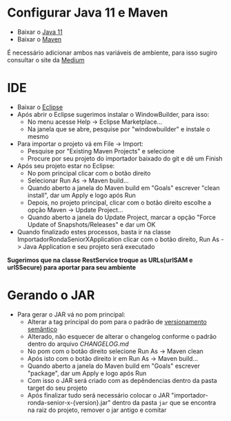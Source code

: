 # Configurar Java 11 e Maven
* Baixar o [Java 11](https://jdk.java.net/archive/)
* Baixar o [Maven](https://maven.apache.org/install.html)

É necessário adicionar ambos nas variáveis de ambiente, para isso sugiro consultar o site da [Medium](https://medium.com/beelabacademy/configurando-vari%C3%A1veis-de-ambiente-java-home-e-maven-home-no-windows-e-unix-d9461f783c26)


# IDE
* Baixar o [Eclipse](https://www.eclipse.org/downloads/)
* Após abrir o Eclipse sugerimos instalar o WindowBuilder, para isso:
    * No menu acesse Help -> Eclipse Marketplace...
    * Na janela que se abre, pesquise por "windowbuilder" e instale o mesmo
* Para importar o projeto vá em File -> Import:
    * Pesquise por "Existing Maven Projects" e selecione
    * Procure por seu projeto do importador baixado do git e dê um Finish
* Após seu projeto estar no Eclipse:
    * No pom principal clicar com o botão direito
    * Selecionar Run As -> Maven build...
    * Quando aberto a janela do Maven build em "Goals" escrever "clean install", dar um Apply e logo após Run
    * Depois, no projeto principal, clicar com o botão direito escolhe a opção Maven -> Update Project...
    * Quando aberto a janela do Update Project, marcar a opção "Force Update of Snapshots/Releases" e dar um OK
* Quando finalizado estes processos, basta ir na classe ImportadorRondaSeniorXApplication clicar com o botão direito, Run As -> Java Application e seu projeto será executado

**Sugerimos que na classe RestService troque as URLs(urlSAM e urlSSecure) para aportar para seu ambiente**

# Gerando o JAR
* Para gerar o JAR vá no pom principal:
    * Alterar a tag principal **<version>** do pom para o padrão de [versionamento semântico](https://imasters.com.br/codigo/versionamento-semantico-o-que-e-e-como-usar#:~:text=Essa%20regra%20define%20basicamente%20o,dever%C3%A1%20sempre%20iniciar%20com%201.)
    * Alterado, não esquecer de alterar o changelog conforme o padrão dentro do arquivo  _CHANGELOG.md_
    * No pom com o botão direito selecione Run As -> Maven clean
    * Após isto com o botão direito ir em Run As -> Maven build...
    * Quando aberto a janela do Maven build em "Goals" escrever "package", dar um Apply e logo após Run
    * Com isso o JAR será criado com as depêndencias dentro da pasta target do seu projeto
    * Após finalizar tudo será necessário colocar o JAR "importador-ronda-senior-x-{version}.jar" dentro da pasta ``jar`` que se encontra na raiz do projeto, remover o jar antigo e comitar
    


